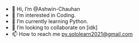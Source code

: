 - 👋 Hi, I’m @Ashwin-Chauhan
- 👀 I’m interested in Coding.
- 🌱 I’m currently learning Python.
- 💞️ I’m looking to collaborate on [idk]
- 📫 How to reach me py.sololearn2021@gmail.com

<!---
Ashwin-Chauhan/Ashwin-Chauhan is a ✨ special ✨ repository because its `README.md` (this file) appears on your GitHub profile.
You can click the Preview link to take a look at your changes.
--->
